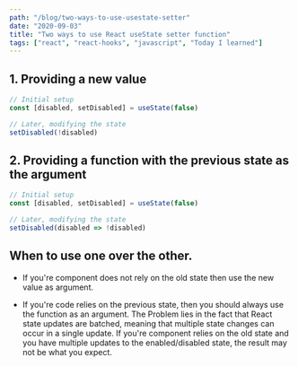 ```yaml
---
path: "/blog/two-ways-to-use-usestate-setter"
date: "2020-09-03"
title: "Two ways to use React useState setter function"
tags: ["react", "react-hooks", "javascript", "Today I learned"]
---
```


## 1. Providing a new value

```javascript
// Initial setup
const [disabled, setDisabled] = useState(false)

// Later, modifying the state
setDisabled(!disabled)
```

## 2. Providing a function with the previous state as the argument

```javascript
// Initial setup
const [disabled, setDisabled] = useState(false)

// Later, modifying the state
setDisabled(disabled => !disabled)
```

## When to use one over the other.

- If you're component does not rely on the old state then use the new value as argument.

- If you're code relies on the previous state, then you should always use the function as an argument.
  The Problem lies in the fact that React state updates are batched,
  meaning that multiple state changes can occur in a single update.
  If you're component relies on the old state and you have multiple updates to the enabled/disabled state,
  the result may not be what you expect.
